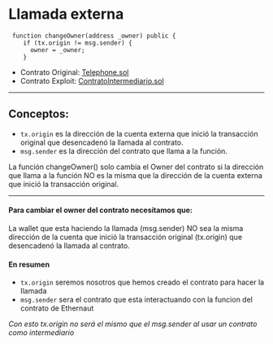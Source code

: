 # Llamada externa

```solidity
 function changeOwner(address _owner) public {
    if (tx.origin != msg.sender) {
      owner = _owner;
    }
```
- Contrato Original: [Telephone.sol](Telephone.sol)
- Contrato Exploit: [ContratoIntermediario.sol](ContratoIntermediario.sol)

---

## Conceptos:
- `tx.origin` es la dirección de la cuenta externa que inició la transacción original que desencadenó la llamada al contrato.
- `msg.sender` es la dirección del contrato que llama a la función.

La función changeOwner() solo cambia el Owner del contrato si la dirección que llama a la función NO es la misma que la dirección de la cuenta externa que inició la transacción original.

---

#### Para cambiar el owner del contrato necesitamos que:

La wallet que esta haciendo la llamada (msg.sender) NO sea la misma dirección de la cuenta que inició la transacción original (tx.origin) que desencadenó la llamada al contrato.

#### En resumen
- `tx.origin` seremos nosotros que hemos creado el contrato para hacer la llamada
- `msg.sender` sera el contrato que esta interactuando con la funcion del contrato de Ethernaut 

*Con esto tx.origin no será el mismo que el msg.sender al usar un contrato como intermediario*
